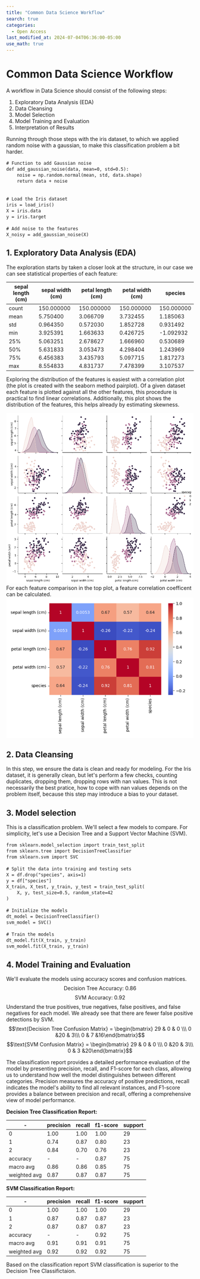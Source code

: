 ```yaml
---
title: "Common Data Science Workflow"
search: true
categories: 
  - Open Access
last_modified_at: 2024-07-04T06:36:00-05:00
use_math: true
---
```


# Common Data Science Workflow
A workflow in Data Science should consist of the following steps:
1. Exploratory Data Analysis (EDA)
2. Data Cleansing
3. Model Selection
4. Model Training and Evaluation
5. Interpretation of Results

Running through those steps with the iris dataset, to which we applied random noise with a gaussian, to make this classification problem a bit harder.

```
# Function to add Gaussian noise
def add_gaussian_noise(data, mean=0, std=0.5):
    noise = np.random.normal(mean, std, data.shape)
    return data + noise


# Load the Iris dataset
iris = load_iris()
X = iris.data
y = iris.target

# Add noise to the features
X_noisy = add_gaussian_noise(X)
```

## 1. Exploratory Data Analysis (EDA)
The exploration starts by taken a closer look at the structure, in our case we can see statistical properties of each 
feature:

|sepal length (cm) | sepal width (cm) | petal length (cm) | petal width (cm) |species|
|-----------|-----------|-------------|-------------|---------------|
|count | 150.000000        |150.000000         |150.000000       | 150.000000  |150.000000|
|mean | 5.750400          |3.066709           |3.732455         | 1.185063    |1.000000|
|std | 0.964350          |0.572030           |1.852728         | 0.931492    |0.819232|
|min | 3.925391          |1.663633           |0.426725         |-1.092932    |0.000000|
|25% | 5.063251          |2.678627           |1.666960         | 0.530689    |0.000000|
|50% | 5.631833          |3.053473           |4.298404         | 1.243969    |1.000000|
|75% | 6.456383          |3.435793           |5.097715         | 1.817273    |2.000000|
|max | 8.554833          |4.831737           |7.478399         | 3.107537    |2.000000|

Exploring the distribution of the features is easiest with a correlation plot (the plot is created with the seaborn method pairplot). Of a given dataset each feature is plotted against all the other features, this procedure is practical to find linear correlations. Additionally, this plot shows the distribution of the features, this helps already by estimating skewness.

![Missing plot](/assets/images/04th_post_01.png)
For each feature comparison in the top plot, a feature correlation coefficent can be calculated.
![Missing plot](/assets/images/04th_post_02.png)
## 2. Data Cleansing
In this step, we ensure the data is clean and ready for modeling. For the Iris dataset, it is generally clean, but let's perform a few checks, counting duplicates, dropping them, dropping rows with nan values. This is not necessarily the best pratice, how to cope with nan values depends on the problem itself, because this step may introduce a bias to your dataset.
## 3. Model selection
This is a classification problem. We'll select a few models to compare. For simplicity, let's use a Decision Tree and a Support Vector Machine (SVM).
```
from sklearn.model_selection import train_test_split
from sklearn.tree import DecisionTreeClassifier
from sklearn.svm import SVC

# Split the data into training and testing sets
X = df.drop("species", axis=1)
y = df["species"]
X_train, X_test, y_train, y_test = train_test_split(
    X, y, test_size=0.5, random_state=42
)

# Initialize the models
dt_model = DecisionTreeClassifier()
svm_model = SVC()

# Train the models
dt_model.fit(X_train, y_train)
svm_model.fit(X_train, y_train)
```
## 4. Model Training and Evaluation
We'll evaluate the models using accuracy scores and confusion matrices.
$$\text{Decision Tree Accuracy: } 0.86$$
$$\text{SVM Accuracy: } 0.92$$
Understand the true positives, true negatives, false positives, and false negatives for each model. We already see that there are fewer false positive detections by SVM.
$$\text{Decision Tree Confusion Matrix} = \begin{bmatrix} 29 & 0 & 0 \\\ 0 &20 & 3\\\ 0 & 7 &16\end{bmatrix}$$
$$\text{SVM Confusion Matrix} = \begin{bmatrix} 29 & 0 & 0 \\\ 0 &20 & 3\\\ 0 & 3 &20\end{bmatrix}$$


The classification report provides a detailed performance evaluation of the model by presenting precision, recall, and F1-score for each class, allowing us to understand how well the model distinguishes between different categories. Precision measures the accuracy of positive predictions, recall indicates the model's ability to find all relevant instances, and F1-score provides a balance between precision and recall, offering a comprehensive view of model performance.

**Decision Tree Classification Report:**

|            - |precision   | recall  |f1-score   |support|
|-------------|------------|---------|-----------|-------|
|           0|      1.00  |    1.00|      1.00|        29|
|           1|      0.74  |    0.87|      0.80|        23|
|           2|      0.84  |    0.70|      0.76|        23|
|    accuracy|          - |      -  |     0.87|        75|
|   macro avg|      0.86 |     0.86 |     0.85|        75|
|weighted avg|      0.87 |     0.87 |     0.87|        75|

**SVM Classification Report:**

|      -     |precision|recall|f1-score|support|
|-----------|---------|------|--------|-------|
|           0|1.00|1.00|1.00|29|
|           1|0.87|0.87|0.87|23|
|           2|0.87|0.87|0.87|23|
|    accuracy| -| -|0.92|75|
|   macro avg|0.91|0.91|0.91|75|
|weighted avg|0.92|0.92|0.92|75|

Based on the classification report SVM classification is superior to the Decision Tree Classifictaion. 